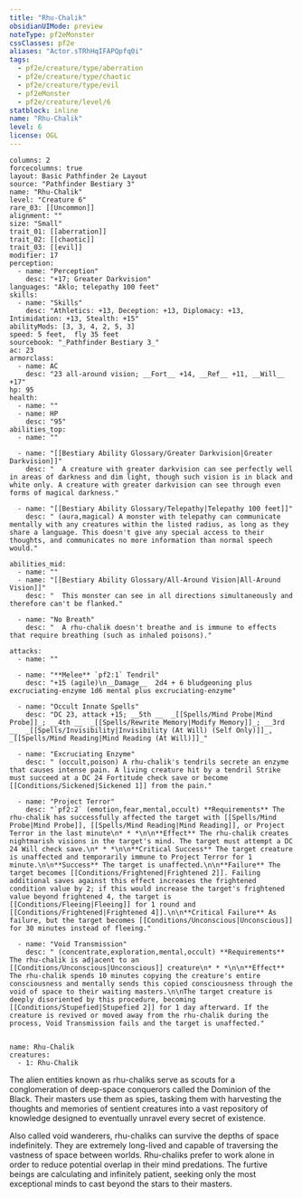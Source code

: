 ```yaml
---
title: "Rhu-Chalik"
obsidianUIMode: preview
noteType: pf2eMonster
cssClasses: pf2e
aliases: "Actor.sTRhHqIFAPQpfq0i" 
tags:
  - pf2e/creature/type/aberration
  - pf2e/creature/type/chaotic
  - pf2e/creature/type/evil
  - pf2eMonster
  - pf2e/creature/level/6
statblock: inline
name: "Rhu-Chalik"
level: 6
license: OGL
---
```


```statblock
columns: 2
forcecolumns: true
layout: Basic Pathfinder 2e Layout
source: "Pathfinder Bestiary 3"
name: "Rhu-Chalik"
level: "Creature 6"
rare_03: [[Uncommon]]
alignment: ""
size: "Small"
trait_01: [[aberration]]
trait_02: [[chaotic]]
trait_03: [[evil]]
modifier: 17
perception:
  - name: "Perception"
    desc: "+17; Greater Darkvision"
languages: "Aklo; telepathy 100 feet"
skills:
  - name: "Skills"
    desc: "Athletics: +13, Deception: +13, Diplomacy: +13, Intimidation: +13, Stealth: +15"
abilityMods: [3, 3, 4, 2, 5, 3]
speed: 5 feet,  fly 35 feet
sourcebook: "_Pathfinder Bestiary 3_"
ac: 23
armorclass:
  - name: AC
    desc: "23 all-around vision; __Fort__ +14, __Ref__ +11, __Will__ +17"
hp: 95
health:
  - name: ""
  - name: HP
    desc: "95"
abilities_top:
  - name: ""

  - name: "[[Bestiary Ability Glossary/Greater Darkvision|Greater Darkvision]]"
    desc: "  A creature with greater darkvision can see perfectly well in areas of darkness and dim light, though such vision is in black and white only. A creature with greater darkvision can see through even forms of magical darkness."

  - name: "[[Bestiary Ability Glossary/Telepathy|Telepathy 100 feet]]"
    desc: " (aura,magical) A monster with telepathy can communicate mentally with any creatures within the listed radius, as long as they share a language. This doesn't give any special access to their thoughts, and communicates no more information than normal speech would."

abilities_mid:
  - name: ""
  - name: "[[Bestiary Ability Glossary/All-Around Vision|All-Around Vision]]"
    desc: "  This monster can see in all directions simultaneously and therefore can't be flanked."

  - name: "No Breath"
    desc: "  A rhu-chalik doesn't breathe and is immune to effects that require breathing (such as inhaled poisons)."

attacks:
  - name: ""

  - name: "**Melee** `pf2:1` Tendril"
    desc: "+15 (agile)\n__Damage__  2d4 + 6 bludgeoning plus excruciating-enzyme 1d6 mental plus excruciating-enzyme"

  - name: "Occult Innate Spells"
    desc: "DC 23, attack +15; __5th __  _[[Spells/Mind Probe|Mind Probe]]_; __4th __  _[[Spells/Rewrite Memory|Modify Memory]]_; __3rd __  _[[Spells/Invisibility|Invisibility (At Will) (Self Only)]]_, _[[Spells/Mind Reading|Mind Reading (At Will)]]_"

  - name: "Excruciating Enzyme"
    desc: " (occult,poison) A rhu-chalik's tendrils secrete an enzyme that causes intense pain. A living creature hit by a tendril Strike must succeed at a DC 24 Fortitude check save or become [[Conditions/Sickened|Sickened 1]] from the pain."

  - name: "Project Terror"
    desc: "`pf2:2` (emotion,fear,mental,occult) **Requirements** The rhu-chalik has successfully affected the target with [[Spells/Mind Probe|Mind Probe]], [[Spells/Mind Reading|Mind Reading]], or Project Terror in the last minute\n* * *\n\n**Effect** The rhu-chalik creates nightmarish visions in the target's mind. The target must attempt a DC 24 Will check save.\n* * *\n\n**Critical Success** The target creature is unaffected and temporarily immune to Project Terror for 1 minute.\n\n**Success** The target is unaffected.\n\n**Failure** The target becomes [[Conditions/Frightened|Frightened 2]]. Failing additional saves against this effect increases the frightened condition value by 2; if this would increase the target's frightened value beyond frightened 4, the target is [[Conditions/Fleeing|Fleeing]] for 1 round and [[Conditions/Frightened|Frightened 4]].\n\n**Critical Failure** As failure, but the target becomes [[Conditions/Unconscious|Unconscious]] for 30 minutes instead of fleeing."

  - name: "Void Transmission"
    desc: " (concentrate,exploration,mental,occult) **Requirements** The rhu-chalik is adjacent to an [[Conditions/Unconscious|Unconscious]] creature\n* * *\n\n**Effect** The rhu-chalik spends 10 minutes copying the creature's entire consciousness and mentally sends this copied consciousness through the void of space to their waiting masters.\n\nThe target creature is deeply disoriented by this procedure, becoming [[Conditions/Stupefied|Stupefied 2]] for 1 day afterward. If the creature is revived or moved away from the rhu-chalik during the process, Void Transmission fails and the target is unaffected."
 
```

```encounter-table
name: Rhu-Chalik
creatures:
  - 1: Rhu-Chalik
```



The alien entities known as rhu-chaliks serve as scouts for a conglomeration of deep-space conquerors called the Dominion of the Black. Their masters use them as spies, tasking them with harvesting the thoughts and memories of sentient creatures into a vast repository of knowledge designed to eventually unravel every secret of existence.

Also called void wanderers, rhu-chaliks can survive the depths of space indefinitely. They are extremely long-lived and capable of traversing the vastness of space between worlds. Rhu-chaliks prefer to work alone in order to reduce potential overlap in their mind predations. The furtive beings are calculating and infinitely patient, seeking only the most exceptional minds to cast beyond the stars to their masters.
